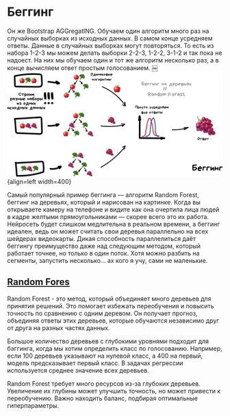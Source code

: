 # Беггинг
Он же Bootstrap AGGregatING. Обучаем один алгоритм много раз на случайных выборках из исходных данных. В самом конце усредняем ответы.
Данные в случайных выборках могут повторяться. То есть из набора 1-2-3 мы можем делать выборки 2-2-3, 1-2-2, 3-1-2 и так пока не надоест. На них мы обучаем один и тот же алгоритм несколько раз, а в конце вычисляем ответ простым голосованием.
￼
![Alt text](../images/RandomForest.webp){align=left width=400}

Самый популярный пример беггинга — алгоритм Random Forest, беггинг на деревьях, который и нарисован на картинке. Когда вы открываете камеру на телефоне и видите как она очертила лица людей в кадре желтыми прямоугольниками — скорее всего это их работа. Нейросеть будет слишком медлительна в реальном времени, а беггинг идеален, ведь он может считать свои деревья параллельно на всех шейдерах видеокарты.
Дикая способность параллелиться даёт беггингу преимущество даже над следующим методом, который работает точнее, но только в один поток. Хотя можно разбить на сегменты, запустить несколько… ах кого я учу, сами не маленькие.

## [Random Fores](https://serokell.io/blog/random-forest-classification)

Random Forest - это метод, который объединяет много деревьев для принятия решений. Это помогает избежать переобучения и повысить точность по сравнению с одним деревом. Он получает прогноз, объединяя ответы этих деревьев, которые обучаются независимо друг от друга на разных частях данных.

Большое количество деревьев с глубокими уровнями подходит для бэггинга, когда мы хотим определить класс по голосованию. Например, если 100 деревьев указывают на нулевой класс, а 400 на первый, модель предсказывает первый класс. В задачах регрессии используется среднее значение всех деревьев.

Random Forest требует много ресурсов из-за глубоких деревьев. Увеличение их глубины может улучшить точность, но может привести к переобучению. Важно находить баланс, подбирая оптимальные гиперпараметры.